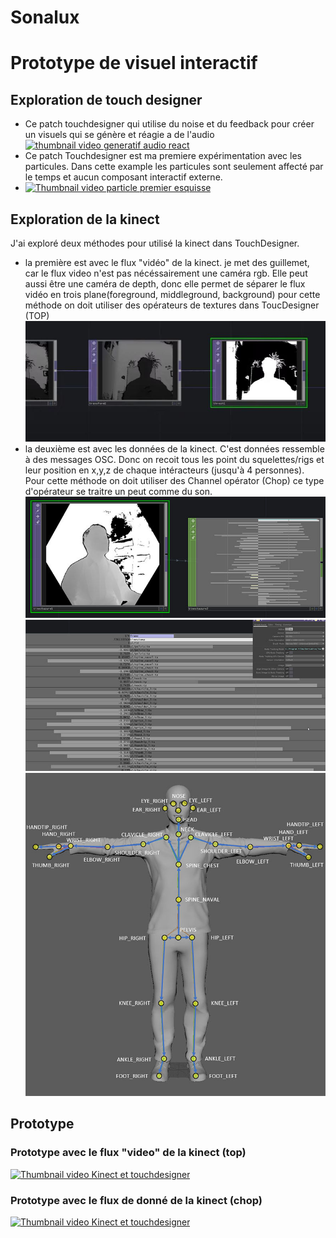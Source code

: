 # Sonalux
# Prototype de visuel interactif
## Exploration de touch designer
- Ce patch touchdesigner qui utilise du noise et du feedback pour créer un visuels qui se génère et réagie a de l'audio
  [![thumbnail video generatif audio react](https://img.youtube.com/vi/jEneayx-0J8/0.jpg)](https://youtu.be/jEneayx-0J8)
- Ce patch Touchdesigner est ma premiere expérimentation avec les particules. Dans cette example les particules sont seulement affecté par le temps et aucun composant interactif externe.
- [![Thumbnail video particle premier esquisse](https://img.youtube.com/vi/FuGjOUcTBh4/0.jpg)](https://youtu.be/FuGjOUcTBh4)
## Exploration de la kinect
J'ai exploré deux méthodes pour utilisé la kinect dans TouchDesigner.
- la première est avec le flux "vidéo" de la kinect. je met des guillemet, car le flux video n'est pas nécéssairement une caméra rgb. Elle peut aussi être une caméra de depth, donc elle permet de séparer le flux vidéo en trois plane(foreground, middleground, background) pour cette méthode on doit utiliser des opérateurs de textures dans ToucDesigner (TOP)
![images des top nécéssaire pour la kinect en top](/images/kinect_top.JPG)
- la deuxième est avec les données de la kinect. C'est données ressemble à des messages OSC. Donc on recoit tous les point du squelettes/rigs et leur position en x,y,z de chaque intéracteurs (jusqu'à 4 personnes). Pour cette méthode on doit utiliser des Channel opérator (Chop) ce type d'opérateur se traitre un peut comme du son.
![images de l'opérateur chop de la kinect](/images/kinect_chop-1.jpg)
![images de l'opérateur chop de la kinect](/images/kinect_chop-2.jpg)
![images de l'opérateur chop de la kinect](/images/kinect_chop_rig.jpg)
## Prototype
### Prototype avec le flux "video" de la kinect (top)
[![Thumbnail video Kinect et touchdesigner](https://img.youtube.com/vi/ES2N6omMyHc/0.jpg)](https://youtu.be/ES2N6omMyHc)
### Prototype avec le flux de donné de la kinect (chop)
[![Thumbnail video Kinect et touchdesigner](https://img.youtube.com/vi/ezuy2fvP3yk/0.jpg)](https://youtu.be/ezuy2fvP3yk)
